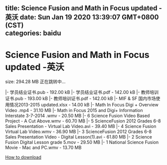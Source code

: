 
title: Science Fusion and Math in Focus updated -英沃
date: Sun Jan 19 2020 13:39:07 GMT+0800 (CST)    
categories: baidu
---

# Science Fusion and Math in Focus updated -英沃
size: 294.28 MB
 正在跳转中...
 
|- 学员结业证书.pub - 192.00 kB
|- 学员结业证书.pdf - 142.00 kB
|- 教师培训证书.pub - 193.00 kB
|- 教师培训证书.pdf - 142.00 kB
|- MIF & SF 国内市场使用情况2013-2015 updated.xlsx - 14.00 kB
|- Math In Focus Digi + Overview Video .mp4 - 31.10 MB
|- Math in Focus 2015 and Digi+ Information Interstate 3-7-2014 .wmv - 20.50 MB
|- 6 Science Fusion Video Based Project - A Cut Above.wmv - 60.70 MB
|- 5 ScienceFusion 2012 Grades 6-8 Sales Presentation -  Virtual Lab Video.avi - 39.40 MB
|- 4 Science Fusion Virtual Lab Video.wmv - 36.90 MB
|- 3 ScienceFusion 2012 Grades 6-8 Sales Presentation Video - Digital Lesson(1).avi - 61.80 MB
|- 2 Science Fusion Digital Lesson grade 5.mov - 29.50 MB
|- 1 National Science Fusion Movie - Mac and PC.wmv - 13.70 MB

[How to download](https://bpcam.bemobtrk.com/go/2ceec3aa-1ca2-46d6-b9ff-aaa5c184517c?jno=1867)